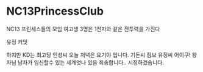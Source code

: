 # NC13PrincessClub
NC13 프린세스들의 모임
여고생 3명은 1전차와 같은 전투력을 가진다

유정 커밋

하지만 KD는 최고당
인성씨 오늘 저녁은 요기야 입니다.
기돈씨 점보
유정씨 어이쿠! 왕자님 남자가 임신할수 있는 세계엿나 있음
죄송합니다.. 시정하겠습니다.




